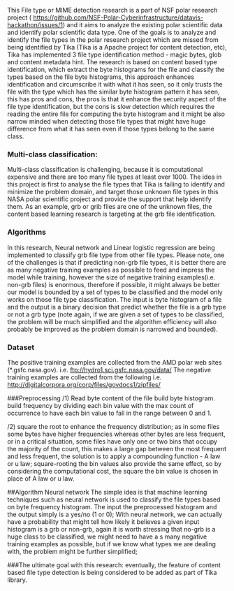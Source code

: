 This File type or MIME detection research is a part of NSF polar research project ( https://github.com/NSF-Polar-Cyberinfrastructure/datavis-hackathon/issues/1) and it aims to analyze the existing polar scientific data and identify polar scientific data type.
One of the goals is to analyze and identify the file types in the polar research project which are missed from being identified by Tika (Tika is a Apache project for content detection, etc), Tika has implemented 3 file type identification method - magic bytes, glob and content metadata hint. The research is based on content based type identification, which extract the byte histograms for the file and classify the types based on the file byte histograms, this approach enhances identification and circumscribe it with what it has seen, so it only trusts the file with the type which has the similar byte histogram pattern it has seen, this has pros and cons, the pros is that it enhance the security aspect of the file type identification, but the cons is slow detection which requires the reading the entire file for computing the byte histogram and it might be also narrow minded when detecting those file types that might have huge difference from what it has seen even if those types belong to the same class.

### Multi-class classification:
Multi-class classification is challenging, because it is computational expensive and there are too many file types at least over 1000. The idea in this project is first to analyse the file types that Tika is failing to identify and minimize the problem domain, and target those unknown file types in this NASA polar scientific project and provide the support that help identify them.
As an example, grb or grib files are one of the unknown files, the content based learning research is targeting at the grb file identification.

### Algorithms
In this research, Neural network and Linear logistic regression are being implemented to classify grb file type from other file types. Please note, one of the challenges is that if predicting non-grb file types, it is better there are as many negative training examples as possible to feed and impress the model while training, however the size of negative training examples(i.e. non-grb files) is enormous, therefore if possible, it might always be better our model is bounded by a set of types to be classified and the model only works on those file type classification.
The input is byte histogram of a file and the output is a binary decision that predict whether the file is a grb type or not a grb type (note again, if we are given a set of types to be classified, the problem will be much simplified and the algorithm efficiency will also probably be improved as the problem domain is narrowed and bounded).

### Dataset
The positive training examples are collected from the AMD polar web sites (*.gsfc.nasa.gov). i.e. ftp://hydro1.sci.gsfc.nasa.gov/data/
The negative training examples are collected from the following i.e. http://digitalcorpora.org/corp/files/govdocs1/zipfiles/ 

###Preprocessing
/1) Read byte content of the file build byte histogram. build frequency by dividing each bin value with the max count of occurrence to have each bin value to fall in the range between 0 and 1.

/2) square the root to enhance the frequency distribution; as in some files some bytes have higher frequencies whereas other bytes are less frequent, or in a critical situation, some files have only one or two bins that occupy the majority of the count, this makes a large gap between the most frequent and less frequent, the solution is to apply a compounding function - A law or u law; square-rooting the bin values also provide the same effect, so by considering the computational cost, the square the bin value is chosen in place of A law or u law.

##Algorithm Neural network
The simple idea is that machine learning techniques such as neural network is used to classify the file types based on byte frequency histogram. The input the preprocessed histogram and the output simply is a yes/no (1 or 0); With neural network, we can actually have a probability that might tell how likely it believes a given input histogram is a grb or non-grb, again it is worth stressing that no-grb is a huge class to be classified, we might need to have a s many negative training examples as possible, but if we know what types we are dealing with, the problem might be further simplified;

###The ultimate goal with this research: 
eventually, the feature of content based file type detection is being considered to be added as part of Tika library.
